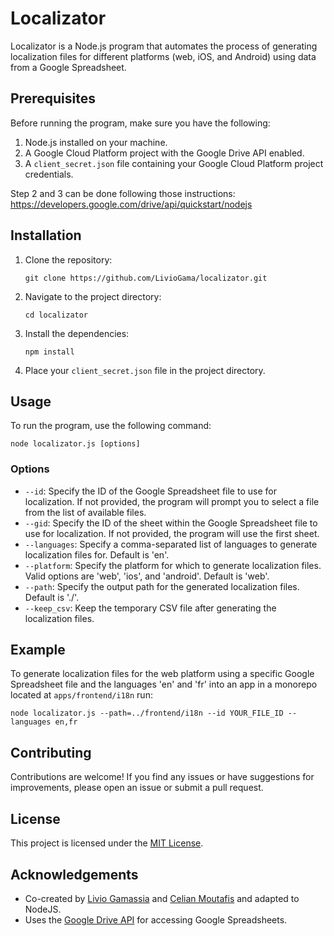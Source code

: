 # Localizator

Localizator is a Node.js program that automates the process of generating localization files for different platforms (web, iOS, and Android) using data from a Google Spreadsheet.

## Prerequisites

Before running the program, make sure you have the following:

1. Node.js installed on your machine.
2. A Google Cloud Platform project with the Google Drive API enabled.
3. A `client_secret.json` file containing your Google Cloud Platform project credentials.

Step 2 and 3 can be done following those instructions: https://developers.google.com/drive/api/quickstart/nodejs

## Installation

1. Clone the repository:

   ```
   git clone https://github.com/LivioGama/localizator.git
   ```

2. Navigate to the project directory:

   ```
   cd localizator
   ```

3. Install the dependencies:

   ```
   npm install
   ```

4. Place your `client_secret.json` file in the project directory.

## Usage

To run the program, use the following command:

```
node localizator.js [options]
```

### Options

- `--id`: Specify the ID of the Google Spreadsheet file to use for localization. If not provided, the program will prompt you to select a file from the list of available files.
- `--gid`: Specify the ID of the sheet within the Google Spreadsheet file to use for localization. If not provided, the program will use the first sheet.
- `--languages`: Specify a comma-separated list of languages to generate localization files for. Default is 'en'.
- `--platform`: Specify the platform for which to generate localization files. Valid options are 'web', 'ios', and 'android'. Default is 'web'.
- `--path`: Specify the output path for the generated localization files. Default is './'.
- `--keep_csv`: Keep the temporary CSV file after generating the localization files.

## Example

To generate localization files for the web platform using a specific Google Spreadsheet file and the languages 'en' and 'fr' into an app in a monorepo located at `apps/frontend/i18n`  run:

```
node localizator.js --path=../frontend/i18n --id YOUR_FILE_ID --languages en,fr
```

## Contributing

Contributions are welcome! If you find any issues or have suggestions for improvements, please open an issue or submit a pull request.

## License

This project is licensed under the [MIT License](LICENSE).

## Acknowledgements

- Co-created by [Livio Gamassia](https://github.com/LivioGama) and [Celian Moutafis](https://github.com/CelianMoutafis) and adapted to NodeJS.
- Uses the [Google Drive API](https://developers.google.com/drive/api/quickstart/nodejs) for accessing Google Spreadsheets.
